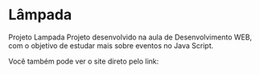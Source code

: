 # Lâmpada

Projeto Lampada Projeto desenvolvido na aula de Desenvolvimento WEB, com o objetivo de estudar mais sobre eventos no Java Script.  

Você também pode ver o site direto pelo link:

